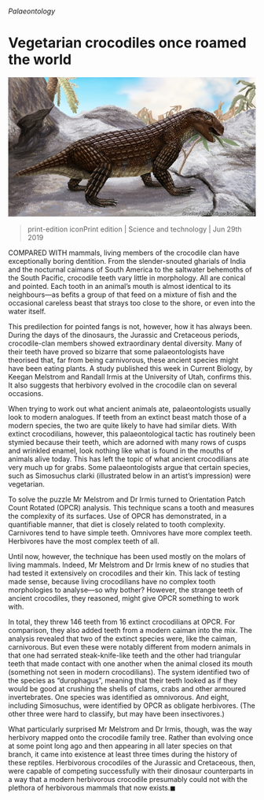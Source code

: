 ###### Palaeontology

# Vegetarian crocodiles once roamed the world 

![image](images/20190629_STP003_1.jpg) 

> print-edition iconPrint edition | Science and technology | Jun 29th 2019 

COMPARED WITH mammals, living members of the crocodile clan have exceptionally boring dentition. From the slender-snouted gharials of India and the nocturnal caimans of South America to the saltwater behemoths of the South Pacific, crocodile teeth vary little in morphology. All are conical and pointed. Each tooth in an animal’s mouth is almost identical to its neighbours—as befits a group of that feed on a mixture of fish and the occasional careless beast that strays too close to the shore, or even into the water itself. 

This predilection for pointed fangs is not, however, how it has always been. During the days of the dinosaurs, the Jurassic and Cretaceous periods, crocodile-clan members showed extraordinary dental diversity. Many of their teeth have proved so bizarre that some palaeontologists have theorised that, far from being carnivorous, these ancient species might have been eating plants. A study published this week in Current Biology, by Keegan Melstrom and Randall Irmis at the University of Utah, confirms this. It also suggests that herbivory evolved in the crocodile clan on several occasions. 

When trying to work out what ancient animals ate, palaeontologists usually look to modern analogues. If teeth from an extinct beast match those of a modern species, the two are quite likely to have had similar diets. With extinct crocodilians, however, this palaeontological tactic has routinely been stymied because their teeth, which are adorned with many rows of cusps and wrinkled enamel, look nothing like what is found in the mouths of animals alive today. This has left the topic of what ancient crocodilians ate very much up for grabs. Some palaeontologists argue that certain species, such as Simosuchus clarki (illustrated below in an artist’s impression) were vegetarian. 

To solve the puzzle Mr Melstrom and Dr Irmis turned to Orientation Patch Count Rotated (OPCR) analysis. This technique scans a tooth and measures the complexity of its surfaces. Use of OPCR has demonstrated, in a quantifiable manner, that diet is closely related to tooth complexity. Carnivores tend to have simple teeth. Omnivores have more complex teeth. Herbivores have the most complex teeth of all. 

Until now, however, the technique has been used mostly on the molars of living mammals. Indeed, Mr Melstrom and Dr Irmis knew of no studies that had tested it extensively on crocodiles and their kin. This lack of testing made sense, because living crocodilians have no complex tooth morphologies to analyse—so why bother? However, the strange teeth of ancient crocodiles, they reasoned, might give OPCR something to work with. 

In total, they threw 146 teeth from 16 extinct crocodilians at OPCR. For comparison, they also added teeth from a modern caiman into the mix. The analysis revealed that two of the extinct species were, like the caiman, carnivorous. But even these were notably different from modern animals in that one had serrated steak-knife-like teeth and the other had triangular teeth that made contact with one another when the animal closed its mouth (something not seen in modern crocodilians). The system identified two of the species as “durophagus”, meaning that their teeth looked as if they would be good at crushing the shells of clams, crabs and other armoured invertebrates. One species was identified as omnivorous. And eight, including Simosuchus, were identified by OPCR as obligate herbivores. (The other three were hard to classify, but may have been insectivores.) 

What particularly surprised Mr Melstrom and Dr Irmis, though, was the way herbivory mapped onto the crocodile family tree. Rather than evolving once at some point long ago and then appearing in all later species on that branch, it came into existence at least three times during the history of these reptiles. Herbivorous crocodiles of the Jurassic and Cretaceous, then, were capable of competing successfully with their dinosaur counterparts in a way that a modern herbivorous crocodile presumably could not with the plethora of herbivorous mammals that now exists.◼ 

